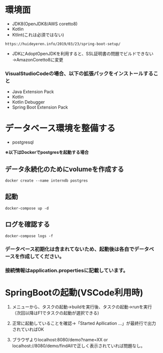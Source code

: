 # 環境面

- JDK8(OpenJDK8/AWS coretto8)
- Kotlin
- Ktlint(これは必須ではない)

```
https://huideyeren.info/2019/03/23/spring-boot-setup/
```

- JDKにAdoptOpenJDKを利用すると、SSL証明書の問題でビルドできない→AmazonCoretto8に変更

### VisualStudioCodeの場合、以下の拡張パックをインストールすること

- Java Extension Pack
- Kotlin
- Kotlin Debugger
- Spring Boot Extension Pack


# データベース環境を整備する

- postgresql

**※以下はDockerでpostgresを起動する場合**

## データ永続化のためにvolumeを作成する

```
docker create --name interndb postgres
```

## 起動

```
docker-compose up -d
```

## ログを確認する
```
docker-compose logs -f
```

### データベース初期化は含まれてないため、起動後は各自でデータベースを作成してください。
### 接続情報はapplication.propertiesに記載しています。


# SpringBootの起動(VSCode利用時)

1. メニューから、タスクの起動→buildを実行後、タスクの起動→runを実行（次回以降はF1でタスクの起動が選択できる)

2. 正常に起動していることを確認→「Started Apllication ...」が最終行で出力されていればOK

3. ブラウザよりlocalhost:8080/demo?name=XX or localhost://8080/demo/findAllで正しく表示されていれば問題なし。

